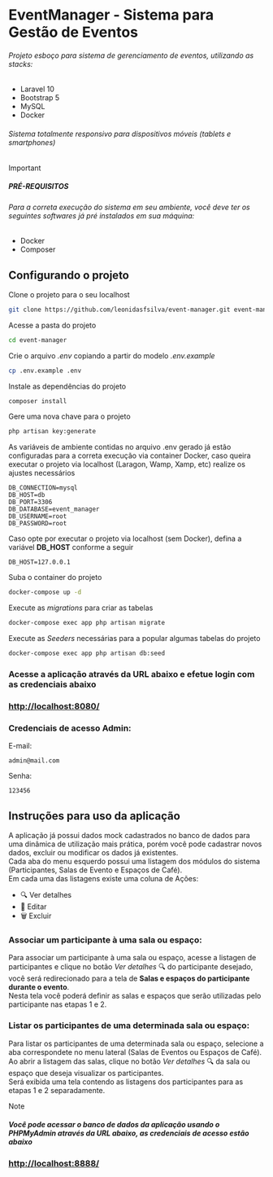 # EventManager - Sistema para Gestão de Eventos

###### Projeto esboço para sistema de gerenciamento de eventos, utilizando as stacks:

- Laravel 10
- Bootstrap 5
- MySQL
- Docker
###### Sistema totalmente responsivo para dispositivos móveis (tablets e smartphones)

> [!IMPORTANT]
> ##### PRÉ-REQUISITOS
> ###### Para a correta execução do sistema em seu ambiente, você deve ter os seguintes softwares já pré instalados em sua máquina:
> - Docker
> - Composer


## Configurando o projeto
Clone o projeto para o seu localhost
```sh
git clone https://github.com/leonidasfsilva/event-manager.git event-manager
```

Acesse a pasta do projeto
```sh
cd event-manager
```

Crie o arquivo *.env* copiando a partir do modelo *.env.example*
```sh
cp .env.example .env
```

Instale as dependências do projeto
```sh
composer install
```

Gere uma nova chave para o projeto
```sh
php artisan key:generate
```

As variáveis de ambiente contidas no arquivo .env gerado já estão configuradas para a correta execução via container Docker,
caso queira executar o projeto via localhost (Laragon, Wamp, Xamp, etc) realize os ajustes necessários
```dosini
DB_CONNECTION=mysql
DB_HOST=db
DB_PORT=3306
DB_DATABASE=event_manager
DB_USERNAME=root
DB_PASSWORD=root
```

Caso opte por executar o projeto via localhost (sem Docker), defina a variável **DB_HOST** conforme a seguir 
```dosini
DB_HOST=127.0.0.1
```

Suba o container do projeto
```sh
docker-compose up -d
```

Execute as *migrations* para criar as tabelas
```sh
docker-compose exec app php artisan migrate
```

Execute as *Seeders* necessárias para a popular algumas tabelas do projeto
```sh
docker-compose exec app php artisan db:seed
```

### Acesse a aplicação através da URL abaixo e efetue login com as credenciais abaixo

### [http://localhost:8080/](http://localhost:8080/)

### Credenciais de acesso Admin:
E-mail:
```dosini
admin@mail.com
```
Senha:
```dosini
123456
```
## Instruções para uso da aplicação

A aplicação já possui dados mock cadastrados no banco de dados para uma dinâmica de utilização mais prática, 
porém você pode cadastrar novos dados, excluir ou modificar os dados já existentes.<br>
Cada aba do menu esquerdo possui uma listagem dos módulos do sistema (Participantes, Salas de Evento e Espaços de Café).
<br>
Em cada uma das listagens existe uma coluna de Ações:
<br>
- 🔍 Ver detalhes
- 📝 Editar 
- 🗑️ Excluir

### Associar um participante à uma sala ou espaço:
Para associar um participante à uma sala ou espaço, acesse a listagen de participantes e clique no botão *Ver detalhes* 🔍 do participante desejado, 
você será redirecionado para a tela de **Salas e espaços do participante durante o evento**.
<br>
Nesta tela você poderá definir as salas e espaços que serão utilizadas pelo participante nas etapas 1 e 2.
<br>
### Listar os participantes de uma determinada sala ou espaço:
Para listar os participantes de uma determinada sala ou espaço, 
selecione a aba correspondete no menu lateral (Salas de Eventos ou Espaços de Café).
<br>
Ao abrir a listagem das salas, clique no botão *Ver detalhes* 🔍 da sala ou espaço que deseja visualizar os participantes.
<br>
Será exibida uma tela contendo as listagens dos participantes para as etapas 1 e 2 separadamente.

> [!NOTE]
> ##### Você pode acessar o banco de dados da aplicação usando o PHPMyAdmin através da URL abaixo, as credenciais de acesso estão abaixo
> 
> ### [http://localhost:8888/](http://localhost:8888/)

